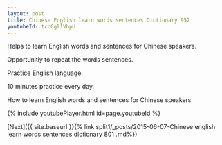 ```yaml
---
layout: post
title: Chinese English learn words sentences Dictionary 952 
youtubeId: tccCgl1VbpU
---
```

 
 
Helps to learn English words and sentences for Chinese speakers.

Opportunitiy to repeat the words sentences. 

Practice English language. 
 
10 minutes practice every day. 
 
How to learn English words and sentences for Chinese speakers 
 
{% include youtubePlayer.html id=page.youtubeId %}
 
 
[Next]({{ site.baseurl }}{% link  split1/_posts/2015-06-07-Chinese english learn words sentences dictionary 801 .md%})
 
